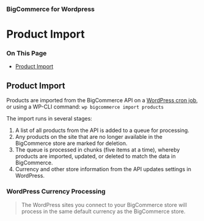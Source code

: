 <div><h3 class="sub-docs-type" id="bigcommerce-for-wordpress">BigCommerce for Wordpress</h3>

# Product Import

<div class="otp" id="no-index">

### On This Page
- [Product Import](#product-import)

</div> 

## Product Import

Products are imported from the BigCommerce API on a [WordPress cron job](https://developer.wordpress.org/plugins/cron/), or using a WP-CLI command: `wp bigcommerce import products`

The import runs in several stages:
1. A list of all products from the API is added to a queue for processing.
2. Any products on the site that are no longer available in the BigCommerce store are marked for deletion.
3. The queue is processed in chunks (five items at a time), whereby products are imported, updated, or deleted to match the data in BigCommerce.
4. Currency and other store information from the API updates settings in WordPress.

<div class="HubBlock--callout">
<div class="CalloutBlock--">
<div class="HubBlock-content">
    
<!-- theme:  -->

### WordPress Currency Processing
> The WordPress sites you connect to your BigCommerce store will process in the same default currency as the BigCommerce store.

</div>
</div>
</div>
